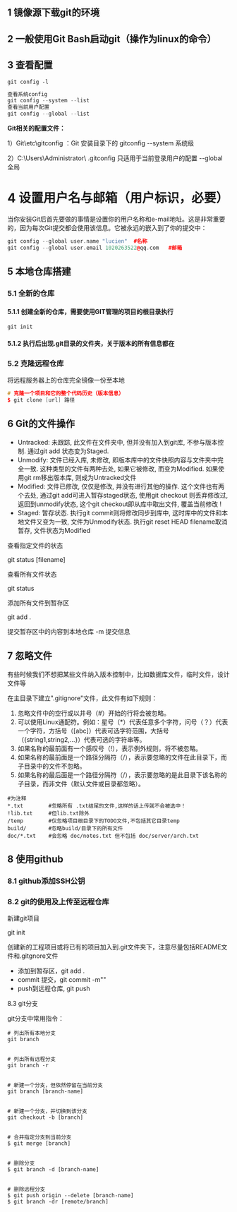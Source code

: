 ## 1 镜像源下载git的环境

## 2 一般使用Git Bash启动git（操作为linux的命令）

## 3 查看配置

`git config -l`

```cpp
查看系统config
git config --system --list
查看当前用户配置
git config --global --list
```

**Git相关的配置文件：**

1）Git\etc\gitconfig  ：Git 安装目录下的 gitconfig     --system 系统级

2）C:\Users\Administrator\ .gitconfig    只适用于当前登录用户的配置  --global 全局

# 4 设置用户名与邮箱（用户标识，必要）

当你安装Git后首先要做的事情是设置你的用户名称和e-mail地址。这是非常重要的，因为每次Git提交都会使用该信息。它被永远的嵌入到了你的提交中：

```cpp
git config --global user.name "lucien"  #名称
git config --global user.email 1020263522@qq.com   #邮箱
```

## 5 本地仓库搭建

### 5.1 全新的仓库

#### 5.1.1 创建全新的仓库，需要使用GIT管理的项目的根目录执行

`git init`

#### 5.1.2 执行后出现.git目录的文件夹，关于版本的所有信息都在

### 5.2 克隆远程仓库

 将远程服务器上的仓库完全镜像一份至本地

```cpp
# 克隆一个项目和它的整个代码历史（版本信息）
$ git clone [url] 路径
```

## 6 Git的文件操作

* Untracked: 未跟踪, 此文件在文件夹中, 但并没有加入到git库, 不参与版本控制. 通过git add 状态变为Staged.
* Unmodify: 文件已经入库, 未修改, 即版本库中的文件快照内容与文件夹中完全一致. 这种类型的文件有两种去处, 如果它被修改, 而变为Modified. 如果使用git rm移出版本库, 则成为Untracked文件
* Modified: 文件已修改, 仅仅是修改, 并没有进行其他的操作. 这个文件也有两个去处, 通过git add可进入暂存staged状态, 使用git checkout 则丢弃修改过, 返回到unmodify状态, 这个git checkout即从库中取出文件, 覆盖当前修改 !
* Staged: 暂存状态. 执行git commit则将修改同步到库中, 这时库中的文件和本地文件又变为一致, 文件为Unmodify状态. 执行git reset HEAD filename取消暂存, 文件状态为Modified

查看指定文件的状态

git status [filename]

查看所有文件状态

git status

添加所有文件到暂存区

git add .

提交暂存区中的内容到本地仓库 -m 提交信息

## 7 忽略文件

有些时候我们不想把某些文件纳入版本控制中，比如数据库文件，临时文件，设计文件等

在主目录下建立".gitignore"文件，此文件有如下规则：

1. 忽略文件中的空行或以井号（#）开始的行将会被忽略。
2. 可以使用Linux通配符。例如：星号（*）代表任意多个字符，问号（？）代表一个字符，方括号（[abc]）代表可选字符范围，大括号（{string1,string2,...}）代表可选的字符串等。
3. 如果名称的最前面有一个感叹号（!），表示例外规则，将不被忽略。
4. 如果名称的最前面是一个路径分隔符（/），表示要忽略的文件在此目录下，而子目录中的文件不忽略。
5. 如果名称的最后面是一个路径分隔符（/），表示要忽略的是此目录下该名称的子目录，而非文件（默认文件或目录都忽略）。

```
#为注释
*.txt        #忽略所有 .txt结尾的文件,这样的话上传就不会被选中！
!lib.txt     #但lib.txt除外
/temp        #仅忽略项目根目录下的TODO文件,不包括其它目录temp
build/       #忽略build/目录下的所有文件
doc/*.txt    #会忽略 doc/notes.txt 但不包括 doc/server/arch.txt
```

## 8 使用github

### 8.1 github添加SSH公钥

### 8.2 git的使用及上传至远程仓库

新建git项目

git init

创建新的工程项目或将已有的项目加入到.git文件夹下，注意尽量包括README文件和.gitgnore文件

* 添加到暂存区，git add .
* commit 提交，git commit -m""
* push到远程仓库, git push

8.3 git分支

git分支中常用指令：

```
# 列出所有本地分支
git branch


# 列出所有远程分支
git branch -r


# 新建一个分支，但依然停留在当前分支
git branch [branch-name]


# 新建一个分支，并切换到该分支
git checkout -b [branch]


# 合并指定分支到当前分支
$ git merge [branch]


# 删除分支
$ git branch -d [branch-name]


# 删除远程分支
$ git push origin --delete [branch-name]
$ git branch -dr [remote/branch]
```
